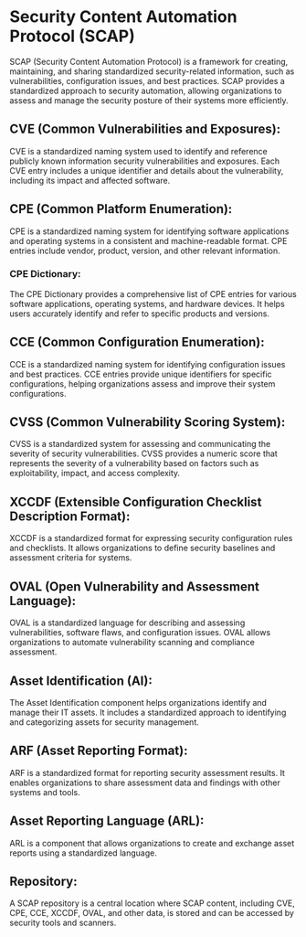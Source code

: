 # Security Content Automation Protocol (SCAP)
SCAP (Security Content Automation Protocol) is a framework for creating, maintaining, and sharing 
standardized security-related information, such as vulnerabilities, configuration issues, and best 
practices. SCAP provides a standardized approach to security automation, allowing organizations 
to assess and manage the security posture of their systems more efficiently.

## CVE (Common Vulnerabilities and Exposures):
CVE is a standardized naming system used to identify and reference publicly known information 
security vulnerabilities and exposures. Each CVE entry includes a unique identifier and details about the 
vulnerability, including its impact and affected software.

## CPE (Common Platform Enumeration):
CPE is a standardized naming system for identifying software applications and operating systems 
in a consistent and machine-readable format. CPE entries include vendor, product, version, and other 
relevant information.

### CPE Dictionary:
The CPE Dictionary provides a comprehensive list of CPE entries for various software applications, 
operating systems, and hardware devices. It helps users accurately identify and refer to specific 
products and versions.

## CCE (Common Configuration Enumeration):
CCE is a standardized naming system for identifying configuration issues and best practices. 
CCE entries provide unique identifiers for specific configurations, helping organizations assess 
and improve their system configurations.


## CVSS (Common Vulnerability Scoring System):
CVSS is a standardized system for assessing and communicating the severity of security 
vulnerabilities. CVSS provides a numeric score that represents the severity of a vulnerability 
based on factors such as exploitability, impact, and access complexity.

## XCCDF (Extensible Configuration Checklist Description Format):
XCCDF is a standardized format for expressing security configuration rules and checklists. It allows 
organizations to define security baselines and assessment criteria for systems.

## OVAL (Open Vulnerability and Assessment Language):
OVAL is a standardized language for describing and assessing vulnerabilities, software flaws, and 
configuration issues. OVAL allows organizations to automate vulnerability scanning and compliance 
assessment.

## Asset Identification (AI):
The Asset Identification component helps organizations identify and manage their IT assets. It includes 
a standardized approach to identifying and categorizing assets for security management.

## ARF (Asset Reporting Format):
ARF is a standardized format for reporting security assessment results. It enables organizations to 
share assessment data and findings with other systems and tools.

## Asset Reporting Language (ARL):
ARL is a component that allows organizations to create and exchange asset reports using a standardized language.

## Repository:
A SCAP repository is a central location where SCAP content, including CVE, CPE, CCE, XCCDF, OVAL, and 
other data, is stored and can be accessed by security tools and scanners.
